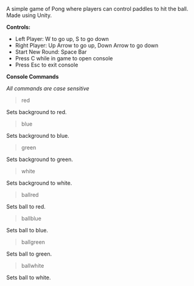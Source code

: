 A simple game of Pong where players can control paddles to hit the ball. Made using Unity.

**Controls:**

* Left Player: W to go up, S to go down
* Right Player: Up Arrow to go up, Down Arrow to go down
* Start New Round: Space Bar
* Press C while in game to open console
* Press Esc to exit console

**Console Commands**

*All commands are case sensitive*

> red

Sets background to red.

> blue

Sets background to blue.

> green

Sets background to green.

> white

Sets background to white.

> ballred

Sets ball to red.

> ballblue

Sets ball to blue.

> ballgreen

Sets ball to green.

> ballwhite

Sets ball to white.
